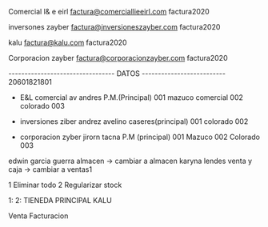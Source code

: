 Comercial l& e eirl
factura@comerciallieeirl.com
factura2020

inversones zayber
factura@inversioneszayber.com
factura2020

kalu
factura@kalu.com
factura2020


Corporacion zayber
factura@corporacionzayber.com
factura2020



--------------------------------- DATOS --------------------------
20601821801

* E&L
comercial av andres P.M.(Principal) 001
mazuco comercial                    002
colorado                            003

* inversiones ziber
andrez avelino caseres(principal)  001
colorado                           002

* corporacion zyber
jirorn tacna P.M (principal)        001
Mazuco                              002
Colorado                            003


edwin garcia guerra                 almacen         -> cambiar a almacen
karyna lendes                       venta y caja    -> cambiar a ventas1

1 Eliminar todo
2 Regularizar stock




1: 
2: TIENEDA PRINCIPAL KALU


Venta Facturacion

